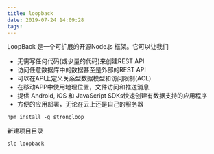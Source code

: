 ```yaml
---
title: loopback
date: 2019-07-24 14:09:28
tags:
---
```

LoopBack 是一个可扩展的开源Node.js 框架。它可以让我们<br>
+ 无需写任何代码(或少量的代码)来创建REST API
+ 访问任意数据库中的数据甚至是外部的REST API
+ 可以在API上定义关系型数据模型和访问限制(ACL)
+ 在移动APP中使用地理位置，文件访问和推送消息
+ 提供 Android, iOS 和 JavaScript SDKs快速创建有数据支持的应用程序
+ 方便的应用部署，无论在云上还是自己的服务器

```
npm install -g strongloop
```
新建项目目录
```
slc loopback
```